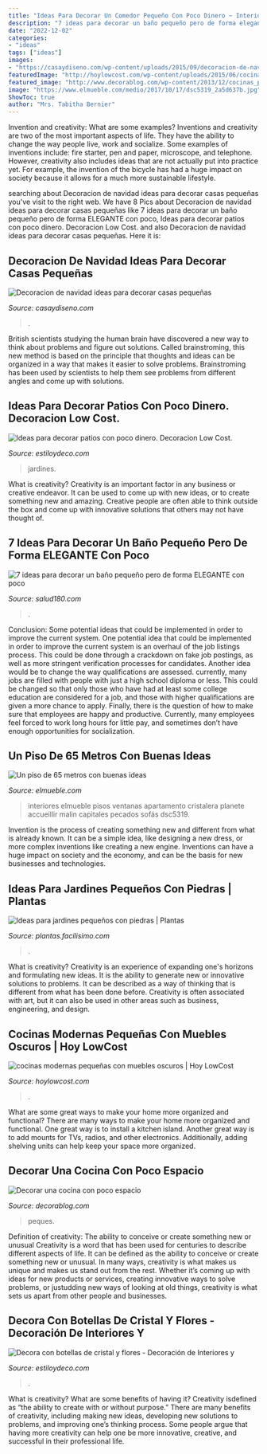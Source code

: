 ```yaml
---
title: "Ideas Para Decorar Un Comedor Pequeño Con Poco Dinero ~ Interiores Elmueble Pisos Ventanas Apartamento Cristalera Planete Accueillir Malin Capitales Pecados Sofás Dsc5319"
description: "7 ideas para decorar un baño pequeño pero de forma elegante con poco"
date: "2022-12-02"
categories:
- "ideas"
tags: ["ideas"]
images:
- "https://casaydiseno.com/wp-content/uploads/2015/09/decoracion-de-navidad-ideas-para-decorar-arbol-estilo-rustico.jpg"
featuredImage: "http://hoylowcost.com/wp-content/uploads/2015/06/cocinas-modernas-pequeñas-con-muebles-oscuros1.jpg"
featured_image: "http://www.decorablog.com/wp-content/2013/12/cocinas_peques.jpg"
image: "https://www.elmueble.com/medio/2017/10/17/dsc5319_2a5d637b.jpg"
ShowToc: true
author: "Mrs. Tabitha Bernier"
---
```



Invention and creativity: What are some examples?
Inventions and creativity are two of the most important aspects of life. They have the ability to change the way people live, work and socialize. Some examples of inventions include: fire starter, pen and paper, microscope, and telephone. However, creativity also includes ideas that are not actually put into practice yet. For example, the invention of the bicycle has had a huge impact on society because it allows for a much more sustainable lifestyle.

	

		
searching about Decoracion de navidad ideas para decorar casas pequeñas you've visit to the right web. We have 8 Pics about Decoracion de navidad ideas para decorar casas pequeñas like 7 ideas para decorar un baño pequeño pero de forma ELEGANTE con poco, Ideas para decorar patios con poco dinero. Decoracion Low Cost. and also Decoracion de navidad ideas para decorar casas pequeñas. Here it is:
		
    
## Decoracion De Navidad Ideas Para Decorar Casas Pequeñas

<img loading=lazy src="https://casaydiseno.com/wp-content/uploads/2015/09/decoracion-de-navidad-ideas-para-decorar-arbol-estilo-rustico.jpg" onerror="this.onerror=null;this.src='https://tse4.mm.bing.net/th?id=OIP.2YE60bxXl-eYaFECuEO4fwHaKG&amp;pid=15.1';" alt="Decoracion de navidad ideas para decorar casas pequeñas">

_Source: casaydiseno.com_

>. 

	

British scientists studying the human brain have discovered a new way to think about problems and figure out solutions. Called brainstroming, this new method is based on the principle that thoughts and ideas can be organized in a way that makes it easier to solve problems. Brainstroming has been used by scientists to help them see problems from different angles and come up with solutions.

    
## Ideas Para Decorar Patios Con Poco Dinero. Decoracion Low Cost.

<img loading=lazy src="https://www.estiloydeco.com/wp-content/uploads/2019/08/decorar-patios-con-poco-dinero-ideas.jpg" onerror="this.onerror=null;this.src='https://tse1.mm.bing.net/th?id=OIP.amQ0hI1FLSqPLs0gJhuETAHaD4&amp;pid=15.1';" alt="Ideas para decorar patios con poco dinero. Decoracion Low Cost.">

_Source: estiloydeco.com_

>jardines. 

	

What is creativity?
Creativity is an important factor in any business or creative endeavor. It can be used to come up with new ideas, or to create something new and amazing. Creative people are often able to think outside the box and come up with innovative solutions that others may not have thought of.

    
## 7 Ideas Para Decorar Un Baño Pequeño Pero De Forma ELEGANTE Con Poco

<img loading=lazy src="https://cdn2.salud180.com/sites/default/files/gallerie/2021/4/7_ideas_para_decorar_un_bano_pequeno_pero_de_forma_elegante_con_poco_dinero.jpg" onerror="this.onerror=null;this.src='https://tse1.mm.bing.net/th?id=OIP.LEQLDAwPeaZW3YoE1Sp1nQHaEK&amp;pid=15.1';" alt="7 ideas para decorar un baño pequeño pero de forma ELEGANTE con poco">

_Source: salud180.com_

>. 

	

Conclusion: Some potential ideas that could be implemented in order to improve the current system.
One potential idea that could be implemented in order to improve the current system is an overhaul of the job listings process. This could be done through a crackdown on fake job postings, as well as more stringent verification processes for candidates. Another idea would be to change the way qualifications are assessed. currently, many jobs are filled with people with just a high school diploma or less. This could be changed so that only those who have had at least some college education are considered for a job, and those with higher qualifications are given a more chance to apply. Finally, there is the question of how to make sure that employees are happy and productive. Currently, many employees feel forced to work long hours for little pay, and sometimes don’t have enough opportunities for socialization.

    
## Un Piso De 65 Metros Con Buenas Ideas

<img loading=lazy src="https://www.elmueble.com/medio/2017/10/17/dsc5319_2a5d637b.jpg" onerror="this.onerror=null;this.src='https://tse2.mm.bing.net/th?id=OIP.TrBOJefMsFdiBCjipGfaCAHaE8&amp;pid=15.1';" alt="Un piso de 65 metros con buenas ideas">

_Source: elmueble.com_

>interiores elmueble pisos ventanas apartamento cristalera planete accueillir malin capitales pecados sofás dsc5319. 

	

Invention is the process of creating something new and different from what is already known. It can be a simple idea, like designing a new dress, or more complex inventions like creating a new engine. Inventions can have a huge impact on society and the economy, and can be the basis for new businesses and technologies.

    
## Ideas Para Jardines Pequeños Con Piedras | Plantas

<img loading=lazy src="http://estag.fimagenes.com/imagenesred/fb_2372882_9515.png" onerror="this.onerror=null;this.src='https://tse4.mm.bing.net/th?id=OIP.cSdaoHYVBMKeTCLGK44nHQHaD5&amp;pid=15.1';" alt="Ideas para jardines pequeños con piedras | Plantas">

_Source: plantas.facilisimo.com_

>. 

	

What is creativity?
Creativity is an experience of expanding one's horizons and formulating new ideas. It is the ability to generate new or innovative solutions to problems. It can be described as a way of thinking that is different from what has been done before. Creativity is often associated with art, but it can also be used in other areas such as business, engineering, and design.

    
## Cocinas Modernas Pequeñas Con Muebles Oscuros | Hoy LowCost

<img loading=lazy src="http://hoylowcost.com/wp-content/uploads/2015/06/cocinas-modernas-pequeñas-con-muebles-oscuros1.jpg" onerror="this.onerror=null;this.src='https://tse1.mm.bing.net/th?id=OIP.FdQ-HNSnuO63axyWaO6CVgHaFe&amp;pid=15.1';" alt="cocinas modernas pequeñas con muebles oscuros | Hoy LowCost">

_Source: hoylowcost.com_

>. 

	

What are some great ways to make your home more organized and functional?
There are many ways to make your home more organized and functional. One great way is to install a kitchen island. Another great way is to add mounts for TVs, radios, and other electronics. Additionally, adding shelving units can help keep your space more organized.

    
## Decorar Una Cocina Con Poco Espacio

<img loading=lazy src="http://www.decorablog.com/wp-content/2013/12/cocinas_peques.jpg" onerror="this.onerror=null;this.src='https://tse4.mm.bing.net/th?id=OIP.U2kVnbeHioOp04tXjuLi9QHaD6&amp;pid=15.1';" alt="Decorar una cocina con poco espacio">

_Source: decorablog.com_

>peques. 

	

Definition of creativity: The ability to conceive or create something new or unusual
Creativity is a word that has been used for centuries to describe different aspects of life. It can be defined as the ability to conceive or create something new or unusual. In many ways, creativity is what makes us unique and makes us stand out from the rest. Whether it’s coming up with ideas for new products or services, creating innovative ways to solve problems, or justudding new ways of looking at old things, creativity is what sets us apart from other people and businesses.

    
## Decora Con Botellas De Cristal Y Flores - Decoración De Interiores Y

<img loading=lazy src="https://www.estiloydeco.com/wp-content/uploads/2016/04/botellas-con-flores-1.jpg" onerror="this.onerror=null;this.src='https://tse1.mm.bing.net/th?id=OIP.8FAbti6jPv81mMcaF2Ya8QHaLK&amp;pid=15.1';" alt="Decora con botellas de cristal y flores - Decoración de Interiores y">

_Source: estiloydeco.com_

>. 

	

What is creativity? What are some benefits of having it?
Creativity isdefined as “the ability to create with or without purpose.” There are many benefits of creativity, including making new ideas, developing new solutions to problems, and improving one’s thinking process. Some people argue that having more creativity can help one be more innovative, creative, and successful in their professional life.

